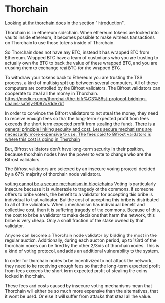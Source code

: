 Thorchain
============

[Looking at the thorchain docs](https://docs.thorchain.org/) in the section "introduction".

Thorchain is an ethereum sidechain. When ethereum tokens are locked into vaults inside ethereum, it becomes possible to make witness transactions on Thorchain to use those tokens inside of Thorchain.

So Thorchain does not have any BTC, instead it has wrapped BTC from Ethereum. Wrapped BTC have a team of custodians who you are trusting to actually own the BTC to back the value of these wrapped BTC, and you are trusting them to exchange real BTC for the wrapped BTC.

To withdraw your tokens back to Ethereum you are trusting the TSS process, a kind of multisig split up between several computers. All of these computers are controlled by the Bifrost validators. The Bifrost validators can cooperate to steal all the money in Thorchain.
https://medium.com/thorchain/the-bifr%C3%B6st-protocol-bridging-chains-safely-9097c7dde7bf

In order to convince the Bifrost validators to not steal the money, they need to receive enough fees so that the long-term expected profit from fees exceeds the short term expected profit from stealing the funds.
[There is a general principle linking security and cost. Less secure mechanisms are necessarily more expensive to use. The fees paid to Bifrost validators is where this cost is going in Thorchain](../design/consensus_efficiency.md)

But, Bifrost validators don't have long-term security in their position, because thorchain nodes have the power to vote to change who are the Bifrost validators.

The Bifrost validators are selected by an insecure voting protocol decided by a 67% majority of thorchain node validators.

[voting cannot be a secure mechanism in blockchains](../design/voting_in_blockchains.md)
Voting is particularly insecure because it is vulnerable to tragedy of the commons. If someone offers to bribe voters, the benefit to a validator for accepting this bribe is individual to that validator. But the cost of accepting this bribe is distributed to all of the validators. When a mechanism has individual benefit and collective cost, then it is suffering tragedy of the commons. Because of this, the cost to bribe a validator to make decisions that harm the network, this bribe is very cheap. Only a small fraction of the stake owned by that validator.

Anyone can become a Thorchain node validator by bidding the most in the regular auction.
Additionally, during each auction period, up to 1/3rd of the thorchain nodes can be fired by the other 2/3rds of thorchain nodes.
This is a kind of voting protocol, and adds an additional vulnerability to the system.

In order for thorchain nodes to be incentivized to not attack the network, they need to be receiving enough fees so that the long-term expected profit from fees exceeds the short term expected profit of stealing the coins locked in thorchain.

These fees and costs caused by insecure voting mechanisms mean that Thorchain will either be so much more expensive than the alternatives, that it wont be used. Or else it will suffer from attacks that steal all the value.

